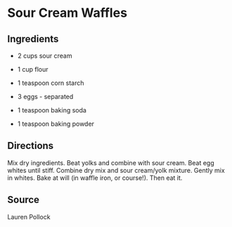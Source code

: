 Sour Cream Waffles
==================


Ingredients
-----------

* 2 cups sour cream

* 1 cup flour

* 1 teaspoon corn starch

* 3 eggs - separated

* 1 teaspoon baking soda

* 1 teaspoon baking powder


Directions
----------

Mix dry ingredients. Beat yolks and combine with sour cream. Beat egg whites until stiff. Combine dry mix and sour cream/yolk mixture. Gently mix in whites. Bake at will (in waffle iron, or course!). Then eat it.


Source
------

Lauren Pollock
